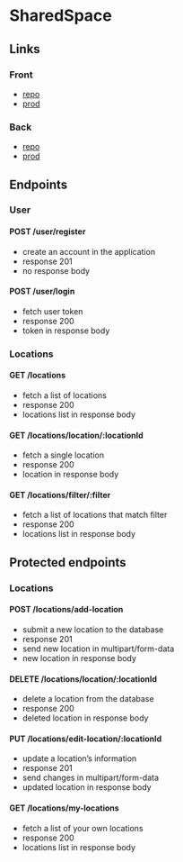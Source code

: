 # SharedSpace

## Links

### Front

- [repo](https://github.com/isdi-coders-2022/Benjamin-Rae_Front-Final-Project-202209-BCN)
- [prod](https://benjamin-rae-front-final-project-2022.netlify.app/)

### Back

- [repo](https://github.com/isdi-coders-2022/Benjamin-Rae_Back-Final-Project-202209-BCN)
- [prod](https://benjamin-rae-back-final-project-202209.onrender.com/)

## Endpoints

### User

#### POST /user/register

- create an account in the application
- response 201
- no response body

#### POST /user/login

- fetch user token
- response 200
- token in response body

### Locations

#### GET /locations

- fetch a list of locations
- response 200
- locations list in response body

#### GET /locations/location/:locationId

- fetch a single location
- response 200
- location in response body

#### GET /locations/filter/:filter

- fetch a list of locations that match filter
- response 200
- locations list in response body

## Protected endpoints

### Locations

#### POST /locations/add-location

- submit a new location to the database
- response 201
- send new location in multipart/form-data
- new location in response body

#### DELETE /locations/location/:locationId

- delete a location from the database
- response 200
- deleted location in response body

#### PUT /locations/edit-location/:locationId

- update a location’s information
- response 201
- send changes in multipart/form-data
- updated location in response body

#### GET /locations/my-locations

- fetch a list of your own locations
- response 200
- locations list in response body
